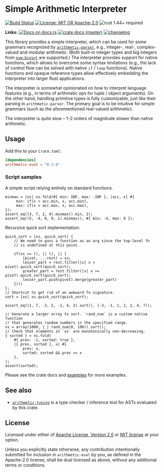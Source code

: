 # Simple Arithmetic Interpreter

[![Build Status](https://github.com/slowli/arithmetic-parser/workflows/Rust/badge.svg?branch=master)](https://github.com/slowli/arithmetic-parser/actions)
[![License: MIT OR Apache-2.0](https://img.shields.io/badge/License-MIT%2FApache--2.0-blue)](https://github.com/slowli/arithmetic-parser#license)
![rust 1.44+ required](https://img.shields.io/badge/rust-1.44+-blue.svg) 

**Links:** [![Docs on docs.rs](https://docs.rs/arithmetic-eval/badge.svg)](https://docs.rs/arithmetic-eval/)
[![crate docs (master)](https://img.shields.io/badge/master-yellow.svg?label=docs)](https://slowli.github.io/arithmetic-parser/arithmetic_eval/) 
[![changelog](https://img.shields.io/badge/-changelog-orange)](CHANGELOG.md)

This library provides a simple interpreter, which can be used for some grammars
recognized by [`arithmetic-parser`], e.g., integer-, real-, complex-valued and modular arithmetic.
(Both built-in integer types and big integers from [`num-bigint`] are supported.)
The interpreter provides support for native functions,
which allows to overcome some syntax limitations (e.g., the lack of control flow
can be solved with native `if` / `loop` functions). Native functions and opaque reference types
allow effectively embedding the interpreter into larger Rust applications.

The interpreter is somewhat opinionated on how to interpret language features
(e.g., in terms of arithmetic ops for tuple / object arguments).
On the other hand, handling primitive types is fully customizable, just like their parsing
in `arithmetic-parser`.
The primary goal is to be intuitive for simple grammars (such as the aforementioned
real-valued arithmetic).

The interpreter is quite slow – 1–2 orders of magnitude slower than native arithmetic.

## Usage

Add this to your `Crate.toml`:

```toml
[dependencies]
arithmetic-eval = "0.3.0"
```

### Script samples

A simple script relying entirely on standard functions.

```text
minmax = |xs| xs.fold(#{ min: INF, max: -INF }, |acc, x| #{
     min: if(x < acc.min, x, acc.min),
     max: if(x > acc.max, x, acc.max),
});
assert_eq((3, 7, 2, 4).minmax().min, 2);
assert_eq((5, -4, 6, 9, 1).minmax(), #{ min: -4, max: 9 });
```

Recursive quick sort implementation:

```text
quick_sort = |xs, quick_sort| {
    // We need to pass a function as an arg since the top-level fn
    // is undefined at this point.
  
    if(xs == (), || (), || {
        (pivot, ...rest) = xs;
        lesser_part = rest.filter(|x| x < pivot).quick_sort(quick_sort);
        greater_part = rest.filter(|x| x >= pivot).quick_sort(quick_sort);
        lesser_part.push(pivot).merge(greater_part)
    })()
};
// Shortcut to get rid of an awkward fn signature.
sort = |xs| xs.quick_sort(quick_sort);

assert_eq((1, 7, -3, 2, -1, 4, 2).sort(), (-3, -1, 1, 2, 2, 4, 7));

// Generate a larger array to sort. `rand_num` is a custom native function
// that generates random numbers in the specified range.
xs = array(1000, |_| rand_num(0, 100)).sort();
// Check that elements in `xs` are monotonically non-decreasing.
{ sorted } = xs.fold(
    #{ prev: -1, sorted: true },
    |{ prev, sorted }, x| #{
        prev: x,
        sorted: sorted && prev <= x
    },
);
assert(sorted);
```

Please see the crate docs and [examples](examples) for more examples.

## See also

- [`arithmetic-typing`] is a type checker / inference tool for ASTs evaluated
  by this crate.

## License

Licensed under either of [Apache License, Version 2.0](LICENSE-APACHE)
or [MIT license](LICENSE-MIT) at your option.

Unless you explicitly state otherwise, any contribution intentionally submitted
for inclusion in `arithmetic-eval` by you, as defined in the Apache-2.0 license,
shall be dual licensed as above, without any additional terms or conditions.

[`arithmetic-parser`]: https://crates.io/crates/arithmetic-parser
[`arithmetic-typing`]: https://crates.io/crates/arithmetic-typing
[`num-bigint`]: https://crates.io/crates/num-bigint
[Schnorr signatures]: https://en.wikipedia.org/wiki/Schnorr_signature
